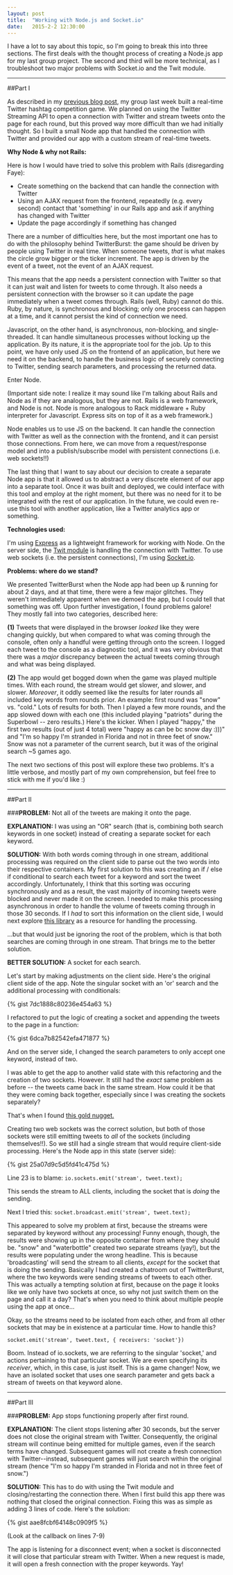 ```yaml
---
layout: post
title:  "Working with Node.js and Socket.io"
date:   2015-2-2 12:30:00
---
```


I have a lot to say about this topic, so I'm going to break this into three sections. The first deals with the thought process of creating a Node.js app for my last group project. The second and third will be more technical, as I troubleshoot two major problems with Socket.io and the Twit module.


-----

##Part I

As described in my [previous blog post](http://emilymcafee.github.io/2015/01/31/twitter-burst.html), my group last week built a real-time Twitter hashtag competition game. We planned on using the Twitter Streaming API to open a connection with Twitter and stream tweets onto the page for each round, but this proved way more difficult than we had initially thought. So I built a small Node app that handled the connection with Twitter and provided our app with a custom stream of real-time tweets.

**Why Node & why not Rails:**

Here is how I would have tried to solve this problem with Rails (disregarding Faye):

-	Create something on the backend that can handle the connection with Twitter
-	Using an AJAX request from the frontend, repeatedly (e.g. every second) contact that 'something' in our Rails app and ask if anything has changed with Twitter
-	Update the page accordingly if something has changed

There are a number of difficulties here, but the most important one has to do with the philosophy behind TwitterBurst: the game should be driven by people using Twitter in real time. When someone tweets, *that* is what makes the circle grow bigger or the ticker increment. The app is driven by the event of a tweet, not the event of an AJAX request.

This means that the app needs a persistent connection with Twitter so that it can just wait and listen for tweets to come through. It also needs a persistent connection with the browser so it can update the page immediately when a tweet comes through. Rails (well, Ruby) cannot do this. Ruby, by nature, is synchronous and blocking; only one process can happen at a time, and it cannot persist the kind of connection we need. 

Javascript, on the other hand, is asynchronous, non-blocking, and single-threaded. It can handle simultaneous processes without locking up the application. By its nature, it is the appropriate tool for the job. Up to this point, we have only used JS on the frontend of an application, but here we need it on the backend, to handle the business logic of securely connecting to Twitter, sending search parameters, and processing the returned data. 

Enter Node.

(Important side note: I realize it may sound like I'm talking about Rails and Node as if they are analogous, but they are not. Rails is a web framework, and Node is not. Node is more analogous to Rack middleware + Ruby interpreter for Javascript. Express sits on top of it as a web framework.)

Node enables us to use JS on the backend. It can handle the connection with Twitter as well as the connection with the frontend, and it can persist those connections. From here, we can move from a request/response model and into a publish/subscribe model with persistent connections (i.e. web sockets!!)

The last thing that I want to say about our decision to create a separate Node app is that it allowed us to abstract a very discrete element of our app into a separate tool. Once it was built and deployed, we could interface with this tool and employ at the right moment, but there was no need for it to be integrated with the rest of our application. In the future, we could even re-use this tool with another application, like a Twitter analytics app or something.


**Technologies used:**

I'm using [Express](http://expressjs.com/) as a lightweight framework for working with Node. On the server side, the [Twit module](https://github.com/ttezel/twit) is handling the connection with Twitter. To use web sockets (i.e. the persistent connections), I'm using [Socket.io](https://github.com/Automattic/socket.io).

**Problems: where do we stand?**

We presented TwitterBurst when the Node app had been up & running for about 2 days, and at that time, there were a few major glitches. They weren't immediately apparent when we demoed the app, but I could tell that something was off. Upon further investigation, I found problems galore! They mostly fall into two categories, described here:

**(1)** Tweets that were displayed in the browser *looked* like they were changing quickly, but when compared to what was coming through the console, often only a handful were getting through onto the screen. I logged each tweet to the console as a diagnostic tool, and it was very obvious that there was a *major* discrepancy between the actual tweets coming through and what was being displayed.

**(2)** The app would get bogged down when the game was played multiple times. With each round, the stream would get slower, and slower, and slower. *Moreover*, it oddly seemed like the results for later rounds all included key words from rounds prior. An example: first round was "snow" vs. "cold." Lots of results for both. Then I played a few more rounds, and the app slowed down with each one (this included playing "patriots" during the Superbowl -- zero results.) Here's the kicker. When I played "happy," the first two results (out of just 4 total) were "happy as can be bc snow day :)))" and "I'm so happy I'm stranded in Florida and not in three feet of snow." Snow was not a parameter of the current search, but it was of the original search ~5 games ago.

The next two sections of this post will explore these two problems. It's a little verbose, and mostly part of my own comprehension, but feel free to stick with me if you'd like :)

----

##Part II

###**PROBLEM:** Not all of the tweets are making it onto the page.

**EXPLANATION:** I was using an "OR" search (that is, combining both search keywords in one socket) instead of creating a separate socket for each keyword.
	
**SOLUTION:**
With both words coming through in one stream, additional processing was required on the client side to parse out the two words into their respective containers. My first solution to this was creating an if / else if conditional to search each tweet for a keyword and sort the tweet accordingly. Unfortunately, I think that this sorting was occuring synchronously and as a result, the vast majority of incoming tweets were blocked and never made it on the screen. I needed to make this processing asynchronous in order to handle the volume of tweets coming through in those 30 seconds. If I *had* to sort this information on the client side, I would next explore [this library](https://github.com/caolan/async) as a resource for handling the processing.

...but that would just be ignoring the root of the problem, which is that both searches are coming through in one stream. That brings me to the better solution.

**BETTER SOLUTION:** A socket for each search.

Let's start by making adjustments on the client side. Here's the original client side of the app. Note the singular socket with an 'or' search and the additional processing with conditionals:

{% gist 7dc1888c80236e454a63 %}

I refactored to put the logic of creating a socket and appending the tweets to the page in a function:

{% gist 6dca7b82542efa471877 %}

And on the server side, I changed the search parameters to only accept one keyword, instead of two.

I was able to get the app to another valid state with this refactoring and the creation of two sockets. However. It still had the *exact* same problem as before -- the tweets came back in the same stream. How could it be that they were coming back together, especially since I was creating the sockets separately? 

That's when I found [this gold nugget.](https://github.com/Automattic/socket.io/wiki/How-do-I-send-a-response-to-all-clients-except-sender%3F)

Creating two web sockets was the correct solution, but both of those sockets were still emitting tweets to *all* of the sockets (including themselves!!). So we still had a single stream that would require client-side processing. Here's the Node app in this state (server side):

{% gist 25a07d9c5d5fd41c475d %}

Line 23 is to blame: `io.sockets.emit('stream', tweet.text);`

This sends the stream to ALL clients, including the socket that is *doing* the sending.

Next I tried this:
`socket.broadcast.emit('stream', tweet.text);`

This appeared to solve my problem at first, because the streams were separated by keyword without any processing! Funny enough, though, the results were showing up in the opposite container from where they should be. "snow" and "waterbottle" created two separate streams (yay!), but the results were populating under the wrong headline. This is because 'broadcasting' will send the stream to all clients, *except* for the socket that is doing the sending. Basically I had created a chatroom out of TwitterBurst, where the two keywords were sending streams of tweets to each other. This was actually a tempting solution at first, because on the page it looks like we only have two sockets at once, so why not just switch them on the page and call it a day? That's when you need to think about multiple people using the app at once...

Okay, so the streams need to be isolated from each other, and from all other sockets that may be in existence at a particular time. How to handle this?

`socket.emit('stream', tweet.text, { receivers: 'socket'})`

Boom. Instead of io.sockets, we are referring to the singular 'socket,' and actions pertaining to that particular socket. We are even specifying its *receiver*, which, in this case, is just itself. This is a game changer! Now, we have an isolated socket that uses one search parameter and gets back a stream of tweets on that keyword alone.

-----

##Part III

###**PROBLEM:** App stops functioning properly after first round.

**EXPLANATION:** The client stops listening after 30 seconds, but the server does not close the original stream with Twitter. Consequently, the original stream will continue being emitted for multiple games, even if the search terms have changed. Subsequent games will not create a fresh connection with Twitter--instead, subsequent games will just search within the original stream (hence "I'm so happy I'm stranded in Florida and not in three feet of snow.") 

**SOLUTION:** This has to do with using the Twit module and closing/restarting the connection there. When I first build this app there was nothing that closed the original connection. Fixing this was as simple as adding 3 lines of code. Here's the solution:

{% gist aae8fcbf64148c0909f5 %}

(Look at the callback on lines 7-9)

The app is listening for a disconnect event; when a socket is disconnected it will close that particular stream with Twitter. When a new request is made, it will open a fresh connection with the proper keywords. Yay!



